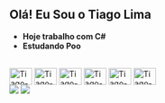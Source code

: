 ## Olá! Eu Sou o  Tiago Lima

-  **Hoje trabalho com C#**
-  **Estudando Poo**

<div style="display: inline_block"><br>

  <img align="center" alt="Tiago-Js" height="30" width="40" src="https://cdn.jsdelivr.net/gh/devicons/devicon/icons/javascript/javascript-original.svg" />

  <img align="center" alt="Tiago-Ts" height="30" width="40" src="https://cdn.jsdelivr.net/gh/devicons/devicon/icons/css3/css3-original.svg" />


  <img align="center" alt="Tiago-HTML" height="30" width="40" src="https://cdn.jsdelivr.net/gh/devicons/devicon/icons/php/php-original.svg" />

  <img align="center" alt="Tiago-CSS" height="30" width="40" src="https://cdn.jsdelivr.net/gh/devicons/devicon/icons/java/java-original.svg" />

  <img align="center" alt="Tiago-Python" height="30" width="40" src="https://cdn.jsdelivr.net/gh/devicons/devicon/icons/csharp/csharp-original.svg" />

  <img align="center" alt="Tiago-Csharp" height="30" width="40" src="https://cdn.jsdelivr.net/gh/devicons/devicon/icons/html5/html5-original.svg" />

  

</div>

<div> 
  <a href="https://www.instagram.com/f.tiagolima/" target="_blank"><img src="https://img.shields.io/badge/-Instagram-%23E4405F?style=for-the-badge&logo=instagram&logoColor=white" target="_blank"></a>  
  <a href="https://www.linkedin.com/in/tiago-lima-213687268/"_blank"><img src="https://img.shields.io/badge/-LinkedIn-%230077B5?style=for-the-badge&logo=linkedin&logoColor=white" target="_blank"></a> 
</div>
